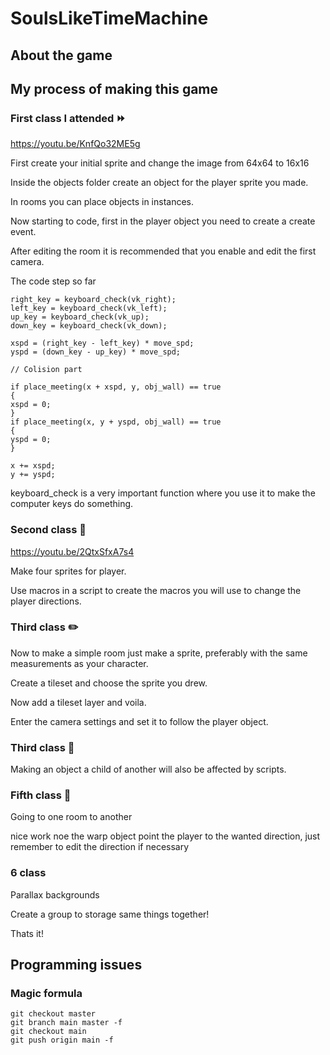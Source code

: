 # SoulsLikeTimeMachine

## About the game

## My process of making this game

### First class I attended ⏩

https://youtu.be/KnfQo32ME5g

First create your initial sprite and change the image from 64x64 to 16x16

Inside the objects folder create an object for the player sprite you made.

In rooms you can place objects in instances.

Now starting to code, first in the player object you need to create a create event.

After editing the room it is recommended that you enable and edit the first camera.

The code step so far 
```
right_key = keyboard_check(vk_right);
left_key = keyboard_check(vk_left);
up_key = keyboard_check(vk_up);
down_key = keyboard_check(vk_down);

xspd = (right_key - left_key) * move_spd;
yspd = (down_key - up_key) * move_spd;

// Colision part

if place_meeting(x + xspd, y, obj_wall) == true
{
xspd = 0;
}
if place_meeting(x, y + yspd, obj_wall) == true
{
yspd = 0;
}

x += xspd;
y += yspd;
```

keyboard_check is a very important function where you use it to make the computer keys do something.

### Second class 🚶

https://youtu.be/2QtxSfxA7s4

Make four sprites for player.

Use macros in a script to create the macros you will use to change the player directions.

### Third class ✏️

Now to make a simple room just make a sprite, preferably with the same measurements as your character.

Create a tileset and choose the sprite you drew.

Now add a tileset layer and voila.

Enter the camera settings and set it to follow the player object.

### Third class 🧒

Making an object a child of another will also be affected by scripts.

### Fifth class 🚻

Going to one room to another

nice work noe the warp object point the player to the wanted direction, just remember to edit the direction if necessary

### 6 class

Parallax backgrounds

Create a group to storage same things together!

Thats it!

## Programming issues

### Magic formula

```
git checkout master   
git branch main master -f    
git checkout main  
git push origin main -f 
```
